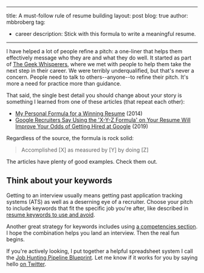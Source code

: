 
---
title: A must-follow rule of resume building
layout: post
blog: true
author: mbbroberg
tag:
- career
description: Stick with this formula to write a meaningful resume.
---

I have helped a lot of people refine a pitch: a one-liner that helps them effectively message who they are and what they do well. It started as part of [The Geek Whisperers](http://geek-whisperers.com/2016/04/investing-in-career-insurance-vmware-user-group-recap-episode-110/), where we met with people to help them take the next step in their career. We were terribly underqualified, but that's never a concern. People need to talk to others--anyone--to refine their pitch. It's more a need for practice more than guidance.

That said, the single best detail you should change about your story is something I learned from one of these articles (that repeat each other): 

* [My Personal Formula for a Winning Resume](https://www.linkedin.com/pulse/20140929001534-24454816-my-personal-formula-for-a-better-resume/) (2014)
* [Google Recruiters Say Using the 'X-Y-Z Formula' on Your Resume Will Improve Your Odds of Getting Hired at Google](https://www.inc.com/bill-murphy-jr/google-recruiters-say-these-5-resume-tips-including-x-y-z-formula-will-improve-your-odds-of-getting-hired-at-google.html?cid=sf01003) (2019)

Regardless of the source, the formula is rock solid: 

> Accomplished [X] as measured by [Y] by doing [Z]

The articles have plenty of good examples. Check them out. 

## Think about your keywords 

Getting to an interview usually means getting past application tracking systems (ATS) as well as a deserning eye of a recruiter. Choose your pitch to include keywords that fit the specific job you're after, like described in [resume keywords to use and avoid](http://www.smarttalent.net/2015/01/16/kirkland-resume-keywords/). 

Another great strategy for keywords includes using [a competencies section](https://mbbroberg.fun/resume-competencies/). I hope the combination helps you land an interview. Then the real fun begins. 

If you're actively looking, I put together a helpful spreadsheet system I call the [Job Hunting Pipeline Blueprint](https://bit.ly/JobPipelineBrueprint). Let me know if it works for you by saying hello [on Twitter](https://twitter.com/mbbroberg).

